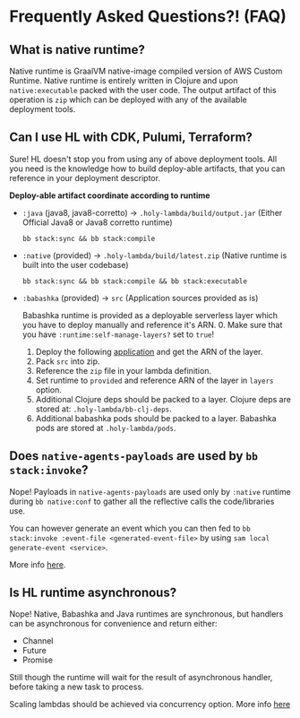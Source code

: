# Frequently Asked Questions?! (FAQ)

## What is native runtime?
   Native runtime is GraalVM native-image compiled version of AWS Custom Runtime. Native runtime is entirely written in Clojure and upon `native:executable` packed with the user code. The output artifact of this operation is `zip` which can be deployed with any of the available deployment tools.
   
## Can I use HL with CDK, Pulumi, Terraform?
   Sure! HL doesn't stop you from using any of above deployment tools. All you need is the knowledge how to build deploy-able artifacts, that you can reference in your deployment descriptor.
  
  **Deploy-able artifact coordinate according to runtime**
  - `:java` (java8, java8-corretto) -> `.holy-lambda/build/output.jar` (Either Official Java8 or Java8 corretto runtime)
      ``` 
      bb stack:sync && bb stack:compile
      ```

  - `:native` (provided) -> `.holy-lambda/build/latest.zip` (Native runtime is built into the user codebase)

      ``` 
      bb stack:sync && bb stack:compile && bb stack:executable
      ```
    
  - `:babashka` (provided) -> `src` (Application sources provided as is)

      Babashka runtime is provided as a deployable serverless layer which you have to deploy manually and reference it's ARN. 
      0. Make sure that you have `:runtime:self-manage-layers?` set to `true`!
      1. Deploy the following [application](https://serverlessrepo.aws.amazon.com/applications/eu-central-1/443526418261/holy-lambda-babashka-runtime)
        and get the ARN of the layer.
      2. Pack `src` into zip.
      3. Reference the `zip` file in your lambda definition.
      4. Set runtime to `provided` and reference ARN of the layer in `layers` option.
      5. Additional Clojure deps should be packed to a layer. Clojure deps are stored at: `.holy-lambda/bb-clj-deps`.
      6. Additional babashka pods should be packed to a layer. Babashka pods are stored at `.holy-lambda/pods`.
    
## Does `native-agents-payloads` are used by `bb stack:invoke`?

   Nope! Payloads in `native-agents-payloads` are used only by `:native` runtime during `bb native:conf` to gather all the reflective calls the code/libraries use.

   You can however generate an event which you can then fed to `bb stack:invoke :event-file <generated-event-file>` by using `sam local generate-event <service>`.

   More info [here](https://docs.aws.amazon.com/serverless-application-model/latest/developerguide/sam-cli-command-reference-sam-local-generate-event.html).
 
## Is HL runtime asynchronous?

   Nope! Native, Babashka and Java runtimes are synchronous, but handlers can be asynchronous for convenience and return either:
   
   - Channel<Map>
   - Future<Map>
   - Promise<Map>
   
   Still though the runtime will wait for the result of asynchronous handler, before taking a new task to process.
   
   Scaling lambdas should be achieved via concurrency option. More info [here](https://docs.aws.amazon.com/lambda/latest/dg/configuration-concurrency.html)
   
   
   
  

